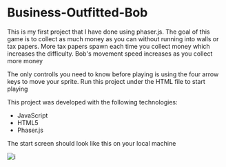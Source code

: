 # Business-Outfitted-Bob
This is my first project that I have done using phaser.js. The goal of this game is to collect as much money as you can without running into walls or tax papers. More tax papers spawn each time you collect money which increases the difficulty. Bob's movement speed increases as you collect more money

The only controlls you need to know before playing is using the four arrow keys to move your sprite. Run this project under the HTML file to start playing

This project was developed with the following technologies:

- JavaScript
- HTML5
- Phaser.js

The start screen should look like this on your local machine

![i]()
